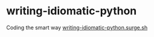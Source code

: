 # writing-idiomatic-python
Coding the smart way [writing-idiomatic-python.surge.sh](www.writing-idiomatic-python.surge.sh)
